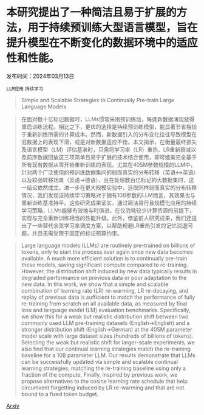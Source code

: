 # 本研究提出了一种简洁且易于扩展的方法，用于持续预训练大型语言模型，旨在提升模型在不断变化的数据环境中的适应性和性能。

发布时间：2024年03月13日

`LLM应用` `持续学习`

> Simple and Scalable Strategies to Continually Pre-train Large Language Models

> 在面对数十亿标记数据时，LLMs惯常采用预训练后，每逢新数据涌现就得重启训练流程。相比之下，更优的选择是持续预训练模型，能显著节省相较于重新训练所需的计算成本。然而，新数据引入的分布变化往往导致模型在旧数据上的表现下滑，或是对新数据适应不佳。本文揭示，在衡量最终损失及语言模型（LM）评估基准时，只需将学习率（LR）重热、LR重新衰减以及前序数据回放这三项简单且易于扩展的技术结合使用，即可媲美完全基于所有现有数据从零开始重新训练的表现。尤其在405M参数规模的LLM中，针对两个广泛使用的预训练数据集间的弱而真实的分布转移（英语↔英语）以及较强转移场景（英语→德语），且在处理数百亿标记的大数据集时，这一结论依然成立。进一步在更大规模实验中，选取同样弱而真实的分布转移情况，我们发现该持续学习策略对于拥有10B参数的LLM而言，其效果也与重新训练基准持平。这些研究成果证实，通过简洁易行且规模化应用的持续学习策略，LLMs能够有效地与时俱进，在仅消耗较少计算资源的前提下，实现与完全重新训练相当的性能升级。此外，借鉴前人研究成果，我们还提出了一些替代余弦学习率调度方案，以帮助规避LR重热引发的记忆消退问题，并且无需受限于固定的标记预算约束。

> Large language models (LLMs) are routinely pre-trained on billions of tokens, only to start the process over again once new data becomes available. A much more efficient solution is to continually pre-train these models, saving significant compute compared to re-training. However, the distribution shift induced by new data typically results in degraded performance on previous data or poor adaptation to the new data. In this work, we show that a simple and scalable combination of learning rate (LR) re-warming, LR re-decaying, and replay of previous data is sufficient to match the performance of fully re-training from scratch on all available data, as measured by final loss and language model (LM) evaluation benchmarks. Specifically, we show this for a weak but realistic distribution shift between two commonly used LLM pre-training datasets (English$\rightarrow$English) and a stronger distribution shift (English$\rightarrow$German) at the $405$M parameter model scale with large dataset sizes (hundreds of billions of tokens). Selecting the weak but realistic shift for larger-scale experiments, we also find that our continual learning strategies match the re-training baseline for a 10B parameter LLM. Our results demonstrate that LLMs can be successfully updated via simple and scalable continual learning strategies, matching the re-training baseline using only a fraction of the compute. Finally, inspired by previous work, we propose alternatives to the cosine learning rate schedule that help circumvent forgetting induced by LR re-warming and that are not bound to a fixed token budget.

[Arxiv](https://arxiv.org/abs/2403.08763)